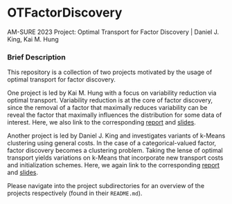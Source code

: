 # OTFactorDiscovery
AM-SURE 2023 Project: Optimal Transport for Factor Discovery | Daniel J. King, Kai M. Hung

### Brief Description 
This repository is a collection of two projects motivated by the usage of optimal transport for factor discovery. 

One project is led by Kai M. Hung with a focus on variability reduction via optimal transport. Variability reduction is at the core of factor discovery, since the removal of a factor that maximally reduces variability can be reveal the factor that maximally influences the distribution for some data of interest. Here, we also link to the corresponding [report](https://math.nyu.edu/media/math/filer_public/51/b1/51b198de-3072-4c10-b729-96111bbc661c/varreduceot.pdf) and [slides](https://math.nyu.edu/media/math/filer_public/07/0c/070c1104-9061-4b11-bd0a-ae7ebc50d48d/variability_reduction_with_optimal_transport.pdf).

Another project is led by Daniel J. King and investigates variants of k-Means clustering using general costs. In the case of a categorical-valued factor, factor discovery becomes a clustering problem. Taking the lense of optimal transport yields variations on k-Means that incorporate new transport costs and initialization schemes. Here, we again link to the corresponding [report](https://math.nyu.edu/media/math/filer_public/48/72/48728e1e-4bf3-4198-88c4-92ad56ac73cd/am_sure_5.pdf) and [slides](https://math.nyu.edu/media/math/filer_public/19/94/19947867-f928-4bdd-b2ec-4a97cd1f566a/final_presentation_clustering.pdf).

Please navigate into the project subdirectories for an overview of the projects respectively (found in their `README.md`). 
